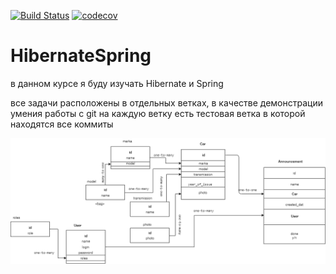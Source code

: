 [![Build Status](https://travis-ci.org/AlexandrKaleganov/HibernateSpring.svg?branch=task_4744)](https://travis-ci.org/AlexandrKaleganov/HibernateSpring)
[![codecov](https://codecov.io/gh/AlexandrKaleganov/HibernateSpring/branch/task_4744/graph/badge.svg)](https://codecov.io/gh/AlexandrKaleganov/HibernateSpring)
# HibernateSpring
в данном курсе я буду изучать Hibernate  и Spring

все задачи расположены в отдельных ветках, в качестве демонстрации умения работы с git 
на каждую ветку есть тестовая ветка в которой находятся все коммиты

![Alt text](https://github.com/AlexandrKaleganov/HibernateSpring/blob/task_4744/db/Avito-Shema.png?raw=true "Optional Title")
